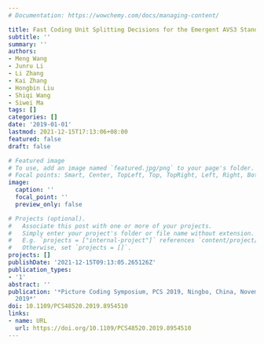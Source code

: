 ```yaml
---
# Documentation: https://wowchemy.com/docs/managing-content/

title: Fast Coding Unit Splitting Decisions for the Emergent AVS3 Standard
subtitle: ''
summary: ''
authors:
- Meng Wang
- Junru Li
- Li Zhang
- Kai Zhang
- Hongbin Liu
- Shiqi Wang
- Siwei Ma
tags: []
categories: []
date: '2019-01-01'
lastmod: 2021-12-15T17:13:06+08:00
featured: false
draft: false

# Featured image
# To use, add an image named `featured.jpg/png` to your page's folder.
# Focal points: Smart, Center, TopLeft, Top, TopRight, Left, Right, BottomLeft, Bottom, BottomRight.
image:
  caption: ''
  focal_point: ''
  preview_only: false

# Projects (optional).
#   Associate this post with one or more of your projects.
#   Simply enter your project's folder or file name without extension.
#   E.g. `projects = ["internal-project"]` references `content/project/deep-learning/index.md`.
#   Otherwise, set `projects = []`.
projects: []
publishDate: '2021-12-15T09:13:05.265126Z'
publication_types:
- '1'
abstract: ''
publication: '*Picture Coding Symposium, PCS 2019, Ningbo, China, November 12-15,
  2019*'
doi: 10.1109/PCS48520.2019.8954510
links:
- name: URL
  url: https://doi.org/10.1109/PCS48520.2019.8954510
---
```

